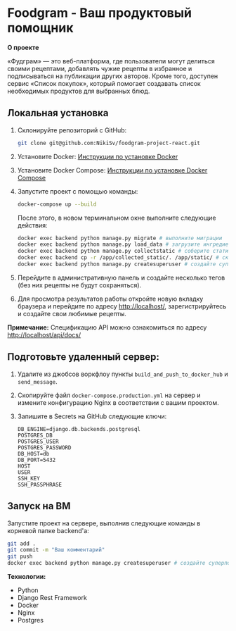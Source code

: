 # Foodgram - Ваш продуктовый помощник

**О проекте**

«Фудграм» — это веб-платформа, где пользователи могут делиться своими рецептами, добавлять чужие рецепты в избранное и подписываться на публикации других авторов. Кроме того, доступен сервис «Список покупок», который помогает создавать список необходимых продуктов для выбранных блюд.

## Локальная установка

1. Склонируйте репозиторий с GitHub:
   ```bash
   git clone git@github.com:NikiSv/foodgram-project-react.git
   ```

2. Установите Docker:
   [Инструкции по установке Docker](https://docs.docker.com/engine/install/ubuntu/)

3. Установите Docker Compose:
   [Инструкции по установке Docker Compose](https://docs.docker.com/compose/install/)

4. Запустите проект с помощью команды:
   ```bash
   docker-compose up --build
   ```
   После этого, в новом терминальном окне выполните следующие действия:
   ```bash
   docker exec backend python manage.py migrate # выполните миграции
   docker exec backend python manage.py load_data # загрузите ингредиенты в БД
   docker exec backend python manage.py collectstatic # соберите статику 
   docker exec backend cp -r /app/collected_static/. /app/static/ # скопируйте статику в контейнер backend'а
   docker exec backend python manage.py createsuperuser # создайте суперпользователя
   ```

5. Перейдите в административную панель и создайте несколько тегов (без них рецепты не будут сохраняться).

6. Для просмотра результатов работы откройте новую вкладку браузера и перейдите по адресу [http://localhost/](http://localhost/), зарегистрируйтесь и создайте свои любимые рецепты.

**Примечание:** Спецификацию API можно ознакомиться по адресу [http://localhost/api/docs/](http://localhost/api/docs/)

## Подготовьте удаленный сервер:

1. Удалите из джобсов воркфлоу пункты `build_and_push_to_docker_hub` и `send_message`.

2. Cкопируйте файл `docker-compose.production.yml` на сервер и измените конфигурацию Nginx в соответствии с вашим проектом.
3. Запишите в Secrets на GitHub следующие ключи:
     ```
     DB_ENGINE=django.db.backends.postgresql
     POSTGRES_DB
     POSTGRES_USER
     POSTGRES_PASSWORD
     DB_HOST=db 
     DB_PORT=5432
     HOST
     USER
     SSH_KEY
     SSH_PASSPHRASE
     ```

## Запуск на ВМ
 Запустите проект на сервере, выполнив следующие команды в корневой папке backend'а:
   ```bash
   git add .
   git commit -m "Ваш комментарий"
   git push
   docker exec backend python manage.py createsuperuser # создайте суперпользователя и выполните пункты 5 и 6 из "Локальная установка"
   ```

**Технологии:**
- Python
- Django Rest Framework
- Docker
- Nginx
- Postgres
